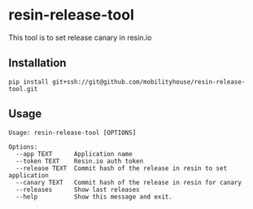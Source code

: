 # resin-release-tool
This tool is to set release canary in resin.io

## Installation
```
pip install git+ssh://git@github.com/mobilityhouse/resin-release-tool.git
```

## Usage
```
Usage: resin-release-tool [OPTIONS]

Options:
  --app TEXT      Application name
  --token TEXT    Resin.io auth token
  --release TEXT  Commit hash of the release in resin to set application
  --canary TEXT   Commit hash of the release in resin for canary
  --releases      Show last releases
  --help          Show this message and exit.
```
